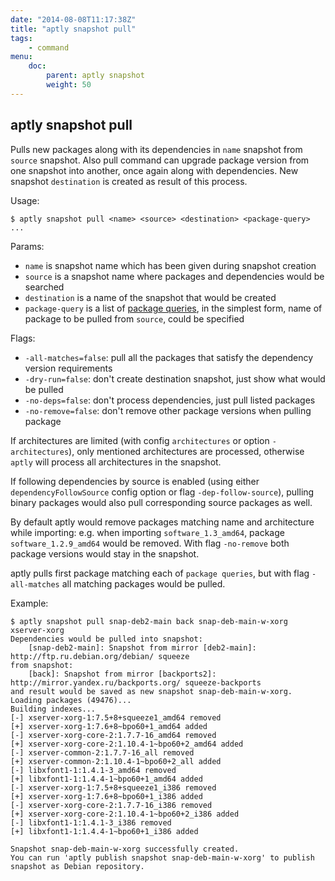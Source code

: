 ```yaml
---
date: "2014-08-08T11:17:38Z"
title: "aptly snapshot pull"
tags:
    - command
menu:
    doc:
        parent: aptly snapshot
        weight: 50
---
```


aptly snapshot pull
-------------------

Pulls new packages along with its dependencies in `name` snapshot from
`source` snapshot. Also pull command can upgrade package version from
one snapshot into another, once again along with dependencies. New
snapshot `destination` is created as result of this process.

Usage:

    $ aptly snapshot pull <name> <source> <destination> <package-query> ...

Params:

-   `name` is snapshot name which has been given during snapshot
    creation
-   `source` is a snapshot name where packages and dependencies would be
    searched
-   `destination` is a name of the snapshot that would be created
-   `package-query` is a list of [package queries](#package-query), in
    the simplest form, name of package to be pulled from `source`, could
    be specified

Flags:

-   `-all-matches=false`: pull all the packages that satisfy the
    dependency version requirements
-   `-dry-run=false`: don't create destination snapshot, just show what
    would be pulled
-   `-no-deps=false`: don't process dependencies, just pull listed
    packages
-   `-no-remove=false`: don't remove other package versions when pulling
    package

If architectures are limited (with config `architectures` or option
`-architectures`), only mentioned architectures are processed, otherwise
`aptly` will process all architectures in the snapshot.

If following dependencies by source is enabled (using either
`dependencyFollowSource` config option or flag `-dep-follow-source`),
pulling binary packages would also pull corresponding source packages as
well.

By default aptly would remove packages matching name and architecture
while importing: e.g. when importing `software_1.3_amd64`, package
`software_1.2.9_amd64` would be removed. With flag `-no-remove` both
package versions would stay in the snapshot.

aptly pulls first package matching each of `package queries`, but with
flag `-all-matches` all matching packages would be pulled.

Example:

    $ aptly snapshot pull snap-deb2-main back snap-deb-main-w-xorg xserver-xorg
    Dependencies would be pulled into snapshot:
        [snap-deb2-main]: Snapshot from mirror [deb2-main]: http://ftp.ru.debian.org/debian/ squeeze
    from snapshot:
        [back]: Snapshot from mirror [backports2]: http://mirror.yandex.ru/backports.org/ squeeze-backports
    and result would be saved as new snapshot snap-deb-main-w-xorg.
    Loading packages (49476)...
    Building indexes...
    [-] xserver-xorg-1:7.5+8+squeeze1_amd64 removed
    [+] xserver-xorg-1:7.6+8~bpo60+1_amd64 added
    [-] xserver-xorg-core-2:1.7.7-16_amd64 removed
    [+] xserver-xorg-core-2:1.10.4-1~bpo60+2_amd64 added
    [-] xserver-common-2:1.7.7-16_all removed
    [+] xserver-common-2:1.10.4-1~bpo60+2_all added
    [-] libxfont1-1:1.4.1-3_amd64 removed
    [+] libxfont1-1:1.4.4-1~bpo60+1_amd64 added
    [-] xserver-xorg-1:7.5+8+squeeze1_i386 removed
    [+] xserver-xorg-1:7.6+8~bpo60+1_i386 added
    [-] xserver-xorg-core-2:1.7.7-16_i386 removed
    [+] xserver-xorg-core-2:1.10.4-1~bpo60+2_i386 added
    [-] libxfont1-1:1.4.1-3_i386 removed
    [+] libxfont1-1:1.4.4-1~bpo60+1_i386 added

    Snapshot snap-deb-main-w-xorg successfully created.
    You can run 'aptly publish snapshot snap-deb-main-w-xorg' to publish snapshot as Debian repository.

